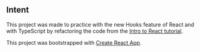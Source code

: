 ## Intent

This project was made to practice with the new Hooks feature of React and with TypeScript
by refactoring the code from the [Intro to React tutorial](https://reactjs.org/tutorial/tutorial.html).

This project was bootstrapped with [Create React App](https://github.com/facebook/create-react-app).
